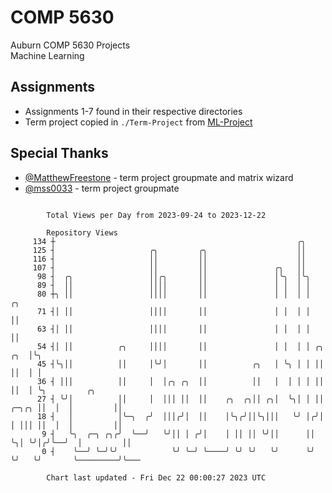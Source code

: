 # COMP 5630
Auburn COMP 5630 Projects  
Machine Learning

## Assignments
- Assignments 1-7 found in their respective directories
- Term project copied in `./Term-Project` from [ML-Project](https://github.com/wumphlett/ML-Project)

## Special Thanks
- [@MatthewFreestone](https://github.com/MatthewFreestone) - term project groupmate and matrix wizard
- [@mss0033](https://github.com/mss0033) - term project groupmate

```

        Total Views per Day from 2023-09-24 to 2023-12-22

        Repository Views
     134 ┼                                                      ╭╮
     125 ┤                     ╭╮         ╭╮                    ││
     116 ┤                     ││         ││                    ││
     107 ┤                     ││         ││               ╭╮   ││
      98 ┤  ╭╮                 ││╭╮       ││               │╰╮  │╰╮
      89 ┤  ││                 ││││       ││               │ │  │ │
      80 ┼╮ ││                 ││││       ││               │ │  │ │              ╭╮
      71 ┤│ ││                 ││││       ││               │ │  │ │              ││
      63 ┤│ ││                 ││││       ││               │ │  │ │              ││
      54 ┤│ ││          ╭╮     ││││       ││               │ │  │ │ ╭╮       ╭╮  │╰╮
      45 ┤╰╮││          ││     │╰╯│       ││          ╭╮   │ ╰╮ │ │ ││       ││  │ │
      36 ┤ │││          ││     │  │╭╮ ╭╮  ││          ││   │  │ │ │ ││       ││  │ ╰╮         ╭╮
      27 ┤ ╰╯│          ││     │  │││ ││  ││    ╭╮  ╭╮││ ╭╮│  ╰╮│ │ ││ ╭─╮╭╮ ││  │  │         ││
      18 ┤   │          │╰─╮  ╭╯  │││╭╯│  ││    │╰╮╭╯││╰╮│││   ╰╯ │╭╯│ │ │││ ││  │  │         ││
       9 ┤   ╰╮  ╭─╮ ╭╮╭╯  ╰──╯   ╰╯││ │ ╭╯│    │ ││ ││ ╰╯││      ││ ╰╮│ ╰╯│╭╯╰──╯  │         ││
       0 ┤    ╰──╯ ╰─╯╰╯            ╰╯ ╰─╯ ╰────╯ ╰╯ ╰╯   ╰╯      ╰╯  ╰╯   ╰╯       ╰─────────╯╰───

        Chart last updated - Fri Dec 22 00:00:27 2023 UTC
        
```
